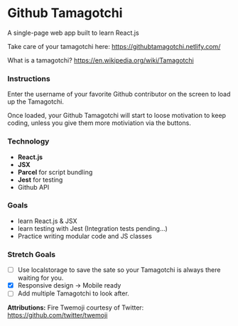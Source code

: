 # Github Tamagotchi

A single-page web app built to learn React.js

Take care of your tamagotchi here: https://githubtamagotchi.netlify.com/

What is a tamagotchi? https://en.wikipedia.org/wiki/Tamagotchi

### Instructions

Enter the username of your favorite Github contributor on the screen to load up the Tamagotchi.

Once loaded, your Github Tamagotchi will start to loose motivation to keep coding, unless you give them more motiviation via the buttons.

### Technology

* **React.js**
* **JSX**
* **Parcel** for script bundling
* **Jest** for testing
* Github API

### Goals

* learn React.js & JSX
* learn testing with Jest (Integration tests pending...)
* Practice writing modular code and JS classes

### Stretch Goals

* [ ] Use localstorage to save the sate so your Tamagotchi is always there waiting for you.
* [x] Responsive design -> Mobile ready
* [ ] Add multiple Tamagotchi to look after.

**Attributions:** Fire Twemoji courtesy of Twitter: https://github.com/twitter/twemoji
